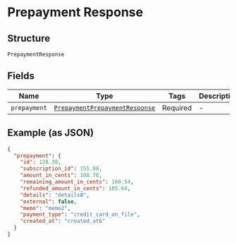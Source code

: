 
# Prepayment Response

## Structure

`PrepaymentResponse`

## Fields

| Name | Type | Tags | Description |
|  --- | --- | --- | --- |
| `prepayment` | [`PrepaymentPrepaymentResponse`](../../doc/models/prepayment-prepayment-response.md) | Required | - |

## Example (as JSON)

```json
{
  "prepayment": {
    "id": 128.38,
    "subscription_id": 155.08,
    "amount_in_cents": 108.76,
    "remaining_amount_in_cents": 160.54,
    "refunded_amount_in_cents": 185.64,
    "details": "details8",
    "external": false,
    "memo": "memo2",
    "payment_type": "credit_card_on_file",
    "created_at": "created_at6"
  }
}
```

